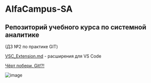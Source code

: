 # AlfaCampus-SA
Репозиторий учебного курса по системной аналитике
----
(ДЗ №2 по практике GIT)

[VSC_Extension.md](https://github.com/vnukov-vv/AlfaCampus-SA/blob/main/VSC_Extension.md) - расширения для VS Code

[Чёрт побери, Git!?!](https://dangitgit.com/ru)

![image](https://github.com/vnukov-vv/AlfaCampus-SA/assets/101928718/cc99ea5e-fe79-48ea-849e-70c958457f3b)



